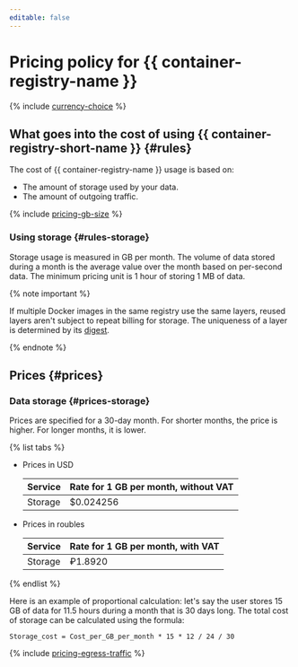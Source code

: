 ```yaml
---
editable: false
---
```

# Pricing policy for {{ container-registry-name }}

{% include [currency-choice](../_includes/pricing/currency-choice.md) %}

## What goes into the cost of using {{ container-registry-short-name }} {#rules}

The cost of {{ container-registry-name }} usage is based on:

- The amount of storage used by your data.
- The amount of outgoing traffic.

{% include [pricing-gb-size](../_includes/pricing-gb-size.md) %}

### Using storage {#rules-storage}

Storage usage is measured in GB per month. The volume of data stored during a month is the average value over the month based on per-second data. The minimum pricing unit is 1 hour of storing 1 MB of data.

{% note important %}

If multiple Docker images in the same registry use the same layers, reused layers aren't subject to repeat billing for storage. The uniqueness of a layer is determined by its [digest](concepts/docker-image.md#version).

{% endnote %}

## Prices {#prices}

### Data storage {#prices-storage}

Prices are specified for a 30-day month. For shorter months, the price is higher. For longer months, it is lower.

{% list tabs %}

- Prices in USD
  
  | Service | Rate for 1 GB per month, without VAT
  | ----- | ----- 
  | Storage | $0.024256 |  
  
- Prices in roubles
  
  | Service | Rate for 1 GB per month, with VAT |
  | ----- | ----- 
  | Storage | ₽1.8920 |
  
{% endlist %}

Here is an example of proportional calculation: let's say the user stores 15 GB of data for 11.5 hours during a month that is 30 days long. The total cost of storage can be calculated using the formula:

```
Storage_cost = Cost_per_GB_per_month * 15 * 12 / 24 / 30
```

{% include [pricing-egress-traffic](../_includes/pricing/pricing-egress-traffic.md) %}

